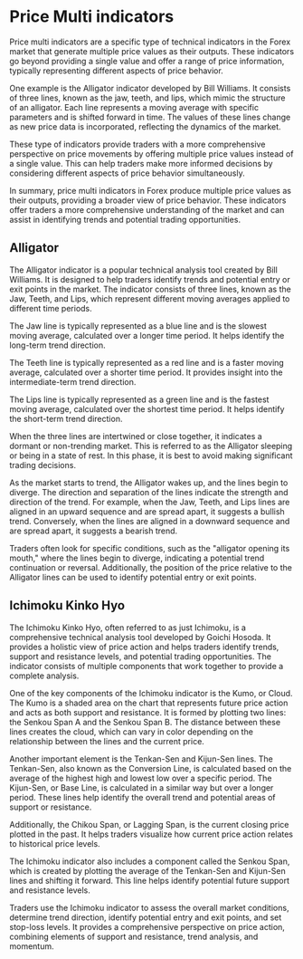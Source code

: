 # Price Multi indicators

Price multi indicators are a specific type of technical indicators in the Forex
market that generate multiple price values as their outputs.  These indicators
go beyond providing a single value and offer a range of price information,
typically representing different aspects of price behavior.

One example is the Alligator indicator developed by Bill Williams.  It
consists of three lines, known as the jaw, teeth, and lips, which mimic the
structure of an alligator.  Each line represents a moving average with
specific parameters and is shifted forward in time.  The values of these
lines change as new price data is incorporated, reflecting the dynamics of
the market.

These type of indicators provide traders with a more comprehensive
perspective on price movements by offering multiple price values instead of
a single value.  This can help traders make more informed decisions by
considering different aspects of price behavior simultaneously.

In summary, price multi indicators in Forex produce multiple price values as
their outputs, providing a broader view of price behavior.  These indicators
offer traders a more comprehensive understanding of the market and can
assist in identifying trends and potential trading opportunities.

## Alligator

The Alligator indicator is a popular technical analysis tool created by Bill
Williams. It is designed to help traders identify trends and potential entry or
exit points in the market. The indicator consists of three lines, known as the
Jaw, Teeth, and Lips, which represent different moving averages applied to
different time periods.

The Jaw line is typically represented as a blue line and is the slowest moving
average, calculated over a longer time period. It helps identify the long-term
trend direction.

The Teeth line is typically represented as a red line and is a faster moving
average, calculated over a shorter time period. It provides insight into the
intermediate-term trend direction.

The Lips line is typically represented as a green line and is the fastest
moving average, calculated over the shortest time period. It helps identify the
short-term trend direction.

When the three lines are intertwined or close together, it indicates a dormant
or non-trending market. This is referred to as the Alligator sleeping or being
in a state of rest. In this phase, it is best to avoid making significant
trading decisions.

As the market starts to trend, the Alligator wakes up, and the lines begin to
diverge. The direction and separation of the lines indicate the strength and
direction of the trend. For example, when the Jaw, Teeth, and Lips lines are
aligned in an upward sequence and are spread apart, it suggests a bullish
trend. Conversely, when the lines are aligned in a downward sequence and are
spread apart, it suggests a bearish trend.

Traders often look for specific conditions, such as the "alligator opening its
mouth," where the lines begin to diverge, indicating a potential trend
continuation or reversal. Additionally, the position of the price relative to
the Alligator lines can be used to identify potential entry or exit points.

## Ichimoku Kinko Hyo

The Ichimoku Kinko Hyo, often referred to as just Ichimoku, is a comprehensive
technical analysis tool developed by Goichi Hosoda. It provides a holistic view
of price action and helps traders identify trends, support and resistance
levels, and potential trading opportunities. The indicator consists of multiple
components that work together to provide a complete analysis.

One of the key components of the Ichimoku indicator is the Kumo, or Cloud. The
Kumo is a shaded area on the chart that represents future price action and acts
as both support and resistance. It is formed by plotting two lines: the Senkou
Span A and the Senkou Span B. The distance between these lines creates the
cloud, which can vary in color depending on the relationship between the lines
and the current price.

Another important element is the Tenkan-Sen and Kijun-Sen lines. The
Tenkan-Sen, also known as the Conversion Line, is calculated based on the
average of the highest high and lowest low over a specific period. The
Kijun-Sen, or Base Line, is calculated in a similar way but over a longer
period. These lines help identify the overall trend and potential areas of
support or resistance.

Additionally, the Chikou Span, or Lagging Span, is the current closing price
plotted in the past. It helps traders visualize how current price action
relates to historical price levels.

The Ichimoku indicator also includes a component called the Senkou Span, which
is created by plotting the average of the Tenkan-Sen and Kijun-Sen lines and
shifting it forward. This line helps identify potential future support and
resistance levels.

Traders use the Ichimoku indicator to assess the overall market conditions,
determine trend direction, identify potential entry and exit points,
and set stop-loss levels. It provides a comprehensive perspective on
price action, combining elements of support and resistance, trend
analysis, and momentum.
